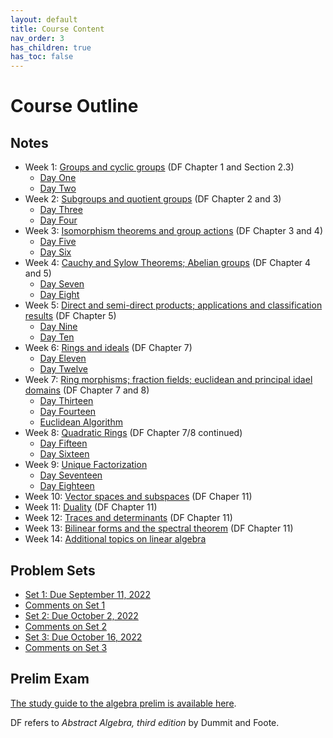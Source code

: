 ```yaml
---
layout: default
title: Course Content
nav_order: 3
has_children: true
has_toc: false
---
```

# Course Outline

## Notes 
- Week 1: [Groups and cyclic groups](01-groups.md) (DF Chapter 1 and Section 2.3)
    - [Day One](notes/One.md)
    - [Day Two](notes/Two.md)
- Week 2: [Subgroups and quotient groups](02-subgroups.md) (DF Chapter 2 and 3)
    - [Day Three](notes/Three.md)
    - [Day Four](notes/Four.md)
- Week 3: [Isomorphism theorems and group actions](03-isomorphisms.md) (DF Chapter 3 and 4)
    - [Day Five](notes/Five.md)
    - [Day Six](notes/Six.md)
- Week 4: [Cauchy and Sylow Theorems; Abelian groups](04-sylow.md) (DF Chapter 4 and 5)
    - [Day Seven](notes/Seven.md)
    - [Day Eight](notes/Eight.md)
- Week 5: [Direct and semi-direct products; applications and classification results](05-products.md) (DF Chapter 5)
    - [Day Nine](notes/Nine.md)
    - [Day Ten](notes/Ten.md)
- Week 6: [Rings and ideals](06-rings.md) (DF Chapter 7)
    - [Day Eleven](notes/Eleven.md)
    - [Day Twelve](notes/Twelve.md)
- Week 7: [Ring morphisms; fraction fields; euclidean and principal idael domains](07-pid.md) (DF Chapter 7 and 8)
    - [Day Thirteen](notes/Thirteen.md)
    - [Day Fourteen](notes/Fourteen.md)
    - [Euclidean Algorithm](notes/GaussianEuclid.md)
- Week 8: [Quadratic Rings](08-polynomials.md) (DF Chapter 7/8 continued)
    - [Day Fifteen](notes/Fifteen.md)
    - [Day Sixteen](notes/Sixteen.md)
- Week 9: [Unique Factorization](09-rings2.md)
    - [Day Seventeen](notes/Seventeen.md)
    - [Day Eighteen](notes/Eighteen.md)
- Week 10: [Vector spaces and subspaces](10-vectors.md) (DF Chaper 11)
- Week 11: [Duality](11-duality.md) (DF Chapter 11)
- Week 12: [Traces and determinants](12-determinants.md) (DF Chapter 11)
- Week 13: [Bilinear forms and the spectral theorem](13-spectral.md) (DF Chapter 11)
- Week 14: [Additional topics on linear algebra](14-linear2.md)

## Problem Sets

- [Set 1: Due September 11, 2022](problems/set1.md)
- [Comments on Set 1](notes/HW1Comments.md)
- [Set 2: Due October 2, 2022](problems/set2.md)
- [Comments on Set 2](notes/HW2comments.pdf)
- [Set 3: Due October 16, 2022](problems/set3.md)
- [Comments on Set 3](notes/HW3comments.md)

## Prelim Exam 

[The study guide to the algebra prelim is available here](https://math.uconn.edu/wp-content/uploads/sites/2511/2020/12/studyguidealg.pdf).

DF refers to *Abstract Algebra, third edition* by Dummit and Foote.
